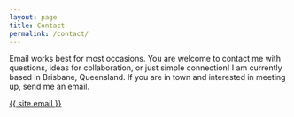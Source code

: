 ```yaml
---
layout: page
title: Contact
permalink: /contact/
---
```


Email works best for most occasions. You are welcome to contact me with questions, ideas for collaboration, or just simple connection! I am currently based in Brisbane, Queensland. If you are in town and interested in meeting up, send me an email.

<i class="far fa-envelope-open"></i> <a class="u-email" href="mailto:{{ site.email }}">{{ site.email }}</a>